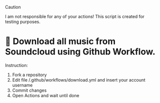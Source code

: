 > [!CAUTION]
> I am not responsible for any of your actions! This script is created for testing purposes.

# 🎵 Download all music from Soundcloud using Github Workflow.

Instruction:
1. Fork a repository
2. Edit file /.github/workflows/download.yml and insert your account username
3. Commit changes
4. Open Actions and wait until done
